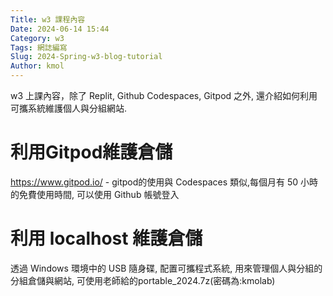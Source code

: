 ```yaml
---
Title: w3 課程內容
Date: 2024-06-14 15:44
Category: w3
Tags: 網誌編寫
Slug: 2024-Spring-w3-blog-tutorial
Author: kmol
---
```


w3 上課內容，除了 Replit, Github Codespaces, Gitpod 之外, 還介紹如何利用可攜系統維護個人與分組網站.

<!-- PELICAN_END_SUMMARY -->

# 利用Gitpod維護倉儲
https://www.gitpod.io/ - gitpod的使用與 Codespaces 類似,每個月有 50 小時的免費使用時間, 可以使用 Github 帳號登入

# 利用 localhost 維護倉儲
透過 Windows 環境中的 USB 隨身碟, 配置可攜程式系統, 用來管理個人與分組的分組倉儲與網站, 可使用老師給的portable_2024.7z(密碼為:kmolab)